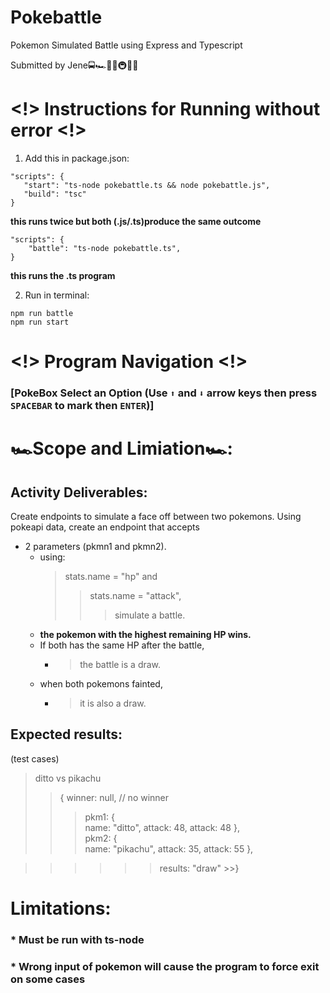 # Pokebattle
Pokemon Simulated Battle using Express and Typescript

Submitted by Jene🚍🏎🚉🚅🚇🚃🚋

# <!> Instructions for Running without error <!>            
                                                                
  1. Add this in package.json:                                   
                                                                  
    "scripts": {                                                  
       "start": "ts-node pokebattle.ts && node pokebattle.js",
       "build": "tsc"                                
    }                                                             
  **this runs twice but both (.js/.ts)produce the same outcome**

    "scripts": {                                                  
        "battle": "ts-node pokebattle.ts",                               
    }   
    
 **this runs the .ts program**



    
  2. Run in terminal: 
    
    npm run battle
    npm run start

# <!> Program Navigation <!> 

### [PokeBox Select an Option (Use `⬆` and `⬇` arrow keys then press `SPACEBAR` to mark then `ENTER`)]



                                                             
 # 🏎Scope and Limiation🏎:
 
## Activity Deliverables:
  
Create endpoints to simulate a face off between two pokemons.
Using pokeapi data, create an endpoint that accepts
* 2 parameters (pkmn1 and pkmn2).
  * using:
     >   stats.name = "hp" and
     >>  stats.name = "attack",
     >>>   simulate a battle.
   * **the pokemon with the highest remaining HP wins.**
  *  If both has the same HP after the battle,
      * > the battle is a draw.
   * when both pokemons fainted,
     * > it is also a draw.
 
## Expected results:
(test cases)
 > ditto vs pikachu
  >>{
     winner: null, // no winner
>>>pkm1: {             
         name: "ditto",
           attack: 48,
        attack: 48
          },          
>>>pkm2: {             
      name: "pikachu",
   attack: 35,
       attack: 55
         },

>  >>>>>results: "draw"
          >>}
  
 #  Limitations:
 ### * Must be run with ts-node
 ### * Wrong input of pokemon will cause the program to force exit on some cases
